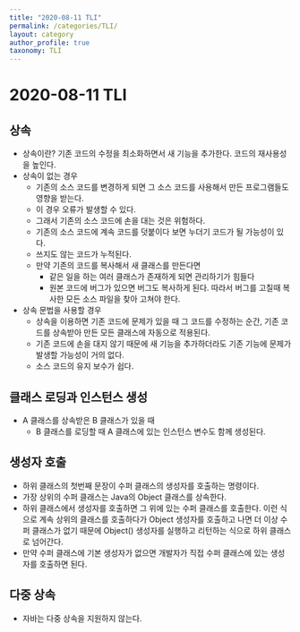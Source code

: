 ```yaml
---
title: "2020-08-11 TLI"
permalink: /categories/TLI/
layout: category
author_profile: true
taxonomy: TLI
---
```


# 2020-08-11 TLI

## 상속
- 상속이란? 기존 코드의 수정을 최소화하면서 새 기능을 추가한다. 코드의 재사용성을 높인다.
- 상속이 없는 경우
    - 기존의 소스 코드를 변경하게 되면 그 소스 코드를 사용해서 만든 프로그램들도 영향을 받는다.
    - 이 경우 오류가 발생할 수 있다.
    - 그래서 기존의 소스 코드에 손을 대는 것은 위험하다.
    - 기존의 소스 코드에 계속 코드를 덧붙이다 보면 누더기 코드가 될 가능성이 있다.
    - 쓰지도 않는 코드가 누적된다.
    - 만약 기존의 코드를 복사해서 새 클래스를 만든다면
        - 같은 일을 하는 여러 클래스가 존재하게 되면 관리하기가 힘들다
        - 원본 코드에 버그가 있으면 버그도 복사하게 된다. 따라서 버그를 고칠때 복사한 모든 소스 파일을 찾아 고쳐야 한다.
- 상속 문법을 사용할 경우
    - 상속을 이용하면 기존 코드에 문제가 있을 때 그 코드를 수정하는 순간, 기존 코드를 상속받아 만든 모든 클래스에 자동으로 적용된다.
    - 기존 코드에 손을 대지 않기 때문에 새 기능을 추가하더라도 기존 기능에 문제가 발생할 가능성이 거의 없다.
    - 소스 코드의 유지 보수가 쉽다.

## 클래스 로딩과 인스턴스 생성
- A 클래스를 상속받은 B 클래스가 있을 때
    - B 클래스를 로딩할 때 A 클래스에 있는 인스턴스 변수도 함께 생성된다.

## 생성자 호출
- 하위 클래스의 첫번째 문장이 수퍼 클래스의 생성자를 호출하는 명령이다.
- 가장 상위의 수퍼 클래스는 Java의 Object 클래스를 상속한다.
- 하위 클래스에서 생성자를 호출하면 그 위에 있는 수퍼 클래스를 호출한다. 이런 식으로 계속 상위의 클래스를 호출하다가 Object 생성자를 호출하고 나면 더 이상 수퍼 클래스가 없기 때문에 Object() 생성자를 실행하고 리턴하는 식으로 하위 클래스로 넘어간다.
- 만약 수퍼 클래스에 기본 생성자가 없으면 개발자가 직접 수퍼 클래스에 있는 생성자를 호출하면 된다.

## 다중 상속
- 자바는 다중 상속을 지원하지 않는다.
